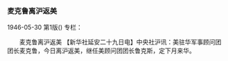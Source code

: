 ### 麦克鲁离沪返美

1946-05-30
第1版()
专栏：

　　麦克鲁离沪返美
    【新华社延安二十九日电】中央社沪讯：美驻华军事顾问团团长麦克鲁，今日离沪返美，继任美顾问团团长鲁克斯，定下月来华。
